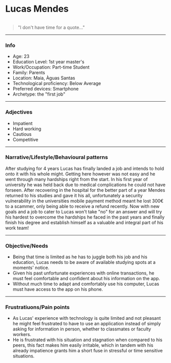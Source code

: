 # Lucas Mendes

![]()

> "I don't have time for a quote..."

---

### Info

- Age: 23
- Education Level: 1st year master's
- Work/Occupation: Part-time Student
- Family: Parents
- Location: Maia, Àguas Santas 
- Technological proficiency: Below Average
- Preferred devices: Smartphone
- Archetype: the "first job"

---

### Adjectives

- Impatient
- Hard working
- Cautious
- Competitive

---

### Narrative/Lifestyle/Behavioural patterns 

After studying for 4 years Lucas has finally landed a job and intends to hold onto it with his whole might. Getting here however was not easy and he went through many hardships right from the start. In his first year of university he was held back due to medical complications he could not have forseen. After recovering in the hospital for the better part of a year Mendes returned to his studies and gave it his all, unfortunately a security vulnerability in the universities mobile payment method meant he lost 300€ to a scammer, only being able to receive a refund recently. Now with new goals and a job to cater to Lucas won't take "no" for an answer and will try his hardest to overcome the hardships he faced in the past years and finally finish his degree and establish himself as a valuable and integral part of his work team!

---

### Objective/Needs

- Being that time is limited as he has to juggle both his job and his education, Lucas needs to be aware of available studying spots at a moments' notice.
- Given his past unfortunate experiences with online transactions, he must feel comfortable and confident about his information on the app.
- Without much time to adapt and comfortably use his computer, Lucas must have access to the app on his phone. 

---

### Frustratiuons/Pain points

- As Lucas' experience with technology is quite limited and not pleasant he might feel frustrated to have to use an application instead of simply asking for information in person, whether to classmates or faculty workers.
- He is frustrated with his situation and stagnation when compared to his peers, this fact makes him easily irritable, which in tandem with his already impatience grants him a short fuse in stressful or time sensitive situations.
